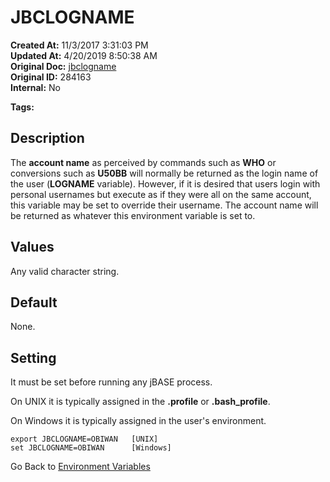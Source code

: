 # JBCLOGNAME

**Created At:** 11/3/2017 3:31:03 PM  
**Updated At:** 4/20/2019 8:50:38 AM  
**Original Doc:** [jbclogname](https://docs.jbase.com/41717-environment-variables/jbclogname)  
**Original ID:** 284163  
**Internal:** No  

**Tags:**
<badge text='accounts' vertical='middle' />

## Description

The **account name** as perceived by commands such as **WHO** or conversions such as **U50BB** will normally be returned as the login name of the user (**LOGNAME** variable). However, if it is desired that users login with personal usernames but execute as if they were all on the same account, this variable may be set to override their username. The account name will be returned as whatever this environment variable is set to.

## Values

Any valid character string.

## Default

None.

## Setting

It must be set before running any jBASE process.

On UNIX it is typically assigned in the **.profile** or **.bash\_profile**.

On Windows it is typically assigned in the user's environment.

```
export JBCLOGNAME=OBIWAN   [UNIX]
set JBCLOGNAME=OBIWAN      [Windows]
```

Go Back to [Environment Variables](./../README.md)